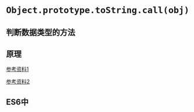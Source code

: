# ```Object.prototype.toString.call(obj)```

## 判断数据类型的方法



## 原理

[参考资料1](https://blog.csdn.net/q1056843325/article/details/53080086)

[参考资料2](https://dev.to/carlmungazi/learning-javascript-by-building-a-ui-framework-from-scratch-1767)



## ES6中